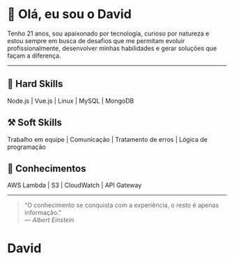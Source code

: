 # 👋 Olá, eu sou o David

Tenho 21 anos, sou apaixonado por tecnologia, curioso por natureza e estou sempre em busca de desafios que me permitam evoluir profissionalmente, desenvolver minhas habilidades e gerar soluções que façam a diferença.

---

## 👾 Hard Skills
Node.js | Vue.js | Linux | MySQL | MongoDB

## ⚒️ Soft Skills
Trabalho em equipe | Comunicação | Tratamento de erros | Lógica de programação

## 🧠 Conhecimentos
AWS Lambda | S3 | CloudWatch | API Gateway

---

> “O conhecimento se conquista com a experiência, o resto é apenas informação.”  
> — *Albert Einstein*
# David
